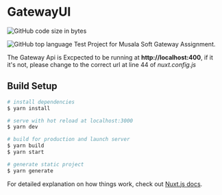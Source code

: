 # GatewayUI
![GitHub code size in bytes](https://img.shields.io/github/languages/code-size/lregaladohdez/gatewayUI)
<!-- ![GitHub Workflow Status](https://img.shields.io/github/workflow/status/lregaladohdez/gatewayUI/Node.js%20CI) -->
![GitHub top language](https://img.shields.io/github/languages/top/lregaladohdez/gatewayUI)
Test Project for Musala Soft Gateway Assignment.

The Gateway Api is Excpected to be running at **http://localhost:400**, if it it's not, please change to the correct url at line 44 of _nuxt.config.js_

## Build Setup

```bash
# install dependencies
$ yarn install

# serve with hot reload at localhost:3000
$ yarn dev

# build for production and launch server
$ yarn build
$ yarn start

# generate static project
$ yarn generate
```

For detailed explanation on how things work, check out [Nuxt.js docs](https://nuxtjs.org).
